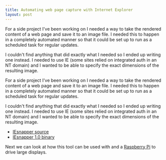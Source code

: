 ```yaml
---
title: Automating web page capture with Internet Explorer
layout: post
---
```

For a side project I've been working on I needed a way to take the rendered content of a web page and save it to an image file. I needed this to happen in a completely automated manner so that it could be set up to run as a scheduled task for regular updates.

I couldn't find anything that did exactly what I needed so I ended up writing one instead. I needed to use IE (some sites relied on integrated auth in an NT domain) and I wanted to be able to specify the exact dimensions of the resulting image.

For a side project I've been working on I needed a way to take the rendered content of a web page and save it to an image file. I needed this to happen in a completely automated manner so that it could be set up to run as a scheduled task for regular updates.

I couldn't find anything that did exactly what I needed so I ended up writing one instead. I needed to use IE (some sites relied on integrated auth in an NT domain) and I wanted to be able to specify the exact dimensions of the resulting image.

* [IEsnapper source](https://github.com/andyoakley/IEsnapper)
* [IEsnapper 1.0 binary](https://github.com/downloads/andyoakley/IEsnapper/IEsnapper-1.0.zip)

Next we can look at how this tool can be used with and a [Raspberry Pi](http://raspberrypi.org) to drive large displays.

